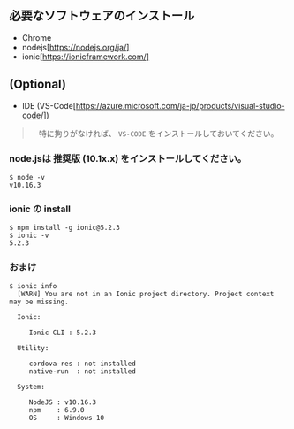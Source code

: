 ## 必要なソフトウェアのインストール

* Chrome
* nodejs[https://nodejs.org/ja/]
* ionic[https://ionicframework.com/]

## (Optional)

* IDE (VS-Code[https://azure.microsoft.com/ja-jp/products/visual-studio-code/])

>　特に拘りがなければ、 `VS-CODE` をインストールしておいてください。

### node.jsは 推奨版 (10.1x.x) をインストールしてください。

```
$ node -v
v10.16.3
```

### ionic の install

```
$ npm install -g ionic@5.2.3
$ ionic -v
5.2.3
```

### おまけ

```
$ ionic info
  [WARN] You are not in an Ionic project directory. Project context may be missing.
  
  Ionic:
  
     Ionic CLI : 5.2.3
  
  Utility:
  
     cordova-res : not installed
     native-run  : not installed
  
  System:
  
     NodeJS : v10.16.3
     npm    : 6.9.0
     OS     : Windows 10
```

